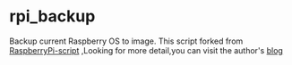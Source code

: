 # rpi_backup
Backup current Raspberry OS to image. 
This script forked from 
[RaspberryPi-script](https://github.com/conanwhf/RaspberryPi-script)
,Looking for more detail,you can visit the author's 
[blog](http://conanwhf.github.io/2016/08/25/rpi-cloneimg/)
